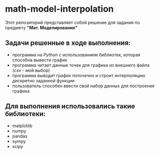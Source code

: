 # math-model-interpolation
 Этот репозиторий представляет собой решение для задания по предмету __"Мат. Моделирование"__
 ## Задачи решенные в ходе выполнения:
 - программа на _Python_ с использованием библиотек, которая способна вывести график 
 - программа читает данные точек для графика из внешнего файла (_csv_ - мой выбор)
 - программа выводит график поточечно и строит интерполяцию дискретно заданной функции
 - пользователь способен ввести свой набор данных для построения графика        
 ## Для выполнения использовались такие библиотеки:
 - matplotlib
 - numpy
 - pandas 
 - sympy
 - scipy
